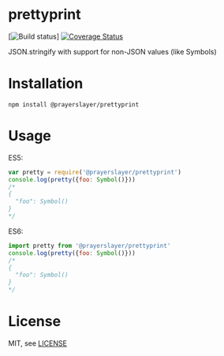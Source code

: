 # prettyprint

[![Build status](https://travis-ci.org/prayerslayer/prettyprint.svg?branch=master)]
[![Coverage Status](https://coveralls.io/repos/github/prayerslayer/prettyprint/badge.svg?branch=master)](https://coveralls.io/github/prayerslayer/prettyprint?branch=master)

JSON.stringify with support for non-JSON values (like Symbols)

# Installation

    npm install @prayerslayer/prettyprint

# Usage

ES5:

~~~ javascript
var pretty = require('@prayerslayer/prettyprint')
console.log(pretty({foo: Symbol()}))
/*
{
  "foo": Symbol()
}
*/
~~~

ES6:

~~~ javascript
import pretty from '@prayerslayer/prettyprint'
console.log(pretty({foo: Symbol()}))
/*
{
  "foo": Symbol()
}
*/
~~~

# License

MIT, see [LICENSE](LICENSE)
